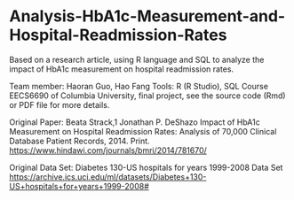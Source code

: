 # Analysis-HbA1c-Measurement-and-Hospital-Readmission-Rates
Based on a research article, using R language and SQL to analyze the impact of HbA1c measurement on hospital readmission rates.

Team member: Haoran Guo, Hao Fang
Tools: R (R Studio), SQL
Course EECS6690 of Columbia University, final project, see the source code (Rmd) or PDF file for more details.

Original Paper: Beata Strack,1 Jonathan P. DeShazo  Impact of HbA1c Measurement on Hospital Readmission Rates: Analysis of 70,000 Clinical Database Patient Records, 2014. Print. https://www.hindawi.com/journals/bmri/2014/781670/

Original Data Set: Diabetes 130-US hospitals for years 1999-2008 Data Set https://archive.ics.uci.edu/ml/datasets/Diabetes+130-US+hospitals+for+years+1999-2008#
